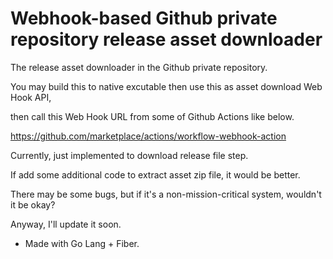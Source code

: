 # Webhook-based Github private repository release asset downloader
The release asset downloader in the Github private repository. 

You may build this to native excutable then use this as asset download Web Hook API, 

then call this Web Hook URL from some of Github Actions like below.

https://github.com/marketplace/actions/workflow-webhook-action

Currently, just implemented to download release file step.

If add some additional code to extract asset zip file, it would be better.

There may be some bugs, but if it's a non-mission-critical system, wouldn't it be okay?

Anyway, I'll update it soon.

- Made with Go Lang + Fiber.
